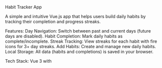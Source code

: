 Habit Tracker App

A simple and intuitive Vue.js app that helps users build daily habits by tracking their completion and progress streaks.

Features:
  Day Navigation: Switch between past and current days (future days are disabled).
  Habit Completion: Mark daily habits as complete/incomplete.
  Streak Tracking: View streaks for each habit with fire icons for 3+ day streaks.
  Add Habits: Create and manage new daily habits.
  Local Storage: All data (habits and completions) is saved in your browser.

Tech Stack:
  Vue 3 with <script setup>
  Vue Router for date-based navigation
  LocalStorage for persistence
